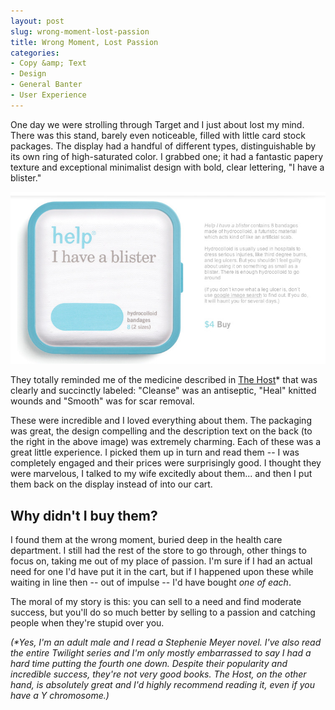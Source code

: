 ```yaml
---
layout: post
slug: wrong-moment-lost-passion
title: Wrong Moment, Lost Passion
categories:
- Copy &amp; Text
- Design
- General Banter
- User Experience
---
```


One day we were strolling through Target and I just about lost my mind. There was this stand, barely even noticeable, filled with little card stock packages. The display had a handful of different types, distinguishable by its own ring of high-saturated color. I grabbed one; it had a fantastic papery texture and exceptional minimalist design with bold, clear lettering, "I have a blister."

[![Image lifted from helpineedhelp.com. The site takes the low-contrast thing a bit too far, though.](/assets/img/2012/05/help.jpg)](http://www.helpineedhelp.com/)

They totally reminded me of the medicine described in [The Host](http://en.wikipedia.org/wiki/The_Host_(novel))* that was clearly and succinctly labeled: "Cleanse" was an antiseptic, "Heal" knitted wounds and "Smooth" was for scar removal.

These were incredible and I loved everything about them. The packaging was great, the design compelling and the description text on the back (to the right in the above image) was extremely charming. Each of these was a great little experience. I picked them up in turn and read them -- I was completely engaged and their prices were surprisingly good. I thought they were marvelous, I talked to my wife excitedly about them... and then I put them back on the display instead of into our cart.


## Why didn't I buy them?


I found them at the wrong moment, buried deep in the health care department. I still had the rest of the store to go through, other things to focus on, taking me out of my place of passion. I'm sure if I had an actual need for one I'd have put it in the cart, but if I happened upon these while waiting in line then -- out of impulse -- I'd have bought _one of each_.

The moral of my story is this: you can sell to a need and find moderate success, but you'll do so much better by selling to a passion and catching people when they're stupid over you.

_(*Yes, I'm an adult male and I read a Stephenie Meyer novel. I've also read the entire Twilight series and I'm only mostly embarrassed to say I had a hard time putting the fourth one down. Despite their popularity and incredible success, they're not very good books. The Host, on the other hand, is absolutely great and I'd highly recommend reading it, even if you have a Y chromosome.)_
